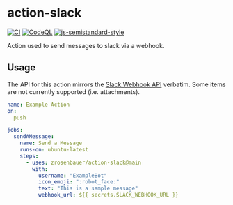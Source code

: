 # action-slack

[![CI](https://github.com/zrosenbauer/action-slack/actions/workflows/ci.yaml/badge.svg)](https://github.com/zrosenbauer/action-slack/actions/workflows/ci.yaml)
[![CodeQL](https://github.com/zrosenbauer/action-slack/actions/workflows/codeql-analysis.yml/badge.svg)](https://github.com/zrosenbauer/action-slack/actions/workflows/codeql-analysis.yml)
[![js-semistandard-style](https://img.shields.io/badge/code%20style-semistandard-brightgreen.svg?style=flat-square)](https://github.com/standard/semistandard)

Action used to send messages to slack via a webhook. 

## Usage

The API for this action mirrors the [Slack Webhook API](https://api.slack.com/methods/chat.postMessage) verbatim. Some items are not currently supported (i.e. attachments).

```yaml
name: Example Action 
on:
  push

jobs:
  sendAMessage:
    name: Send a Message 
    runs-on: ubuntu-latest
    steps:
      - uses: zrosenbauer/action-slack@main 
        with:
          username: "ExampleBot"
          icon_emoji: ":robot_face:"
          text: "This is a sample message"
          webhook_url: ${{ secrets.SLACK_WEBHOOK_URL }} 
```
